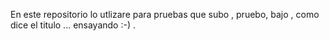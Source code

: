 En este repositorio lo utlizare para pruebas que subo , pruebo, bajo , como dice el titulo ... ensayando :-) . 
